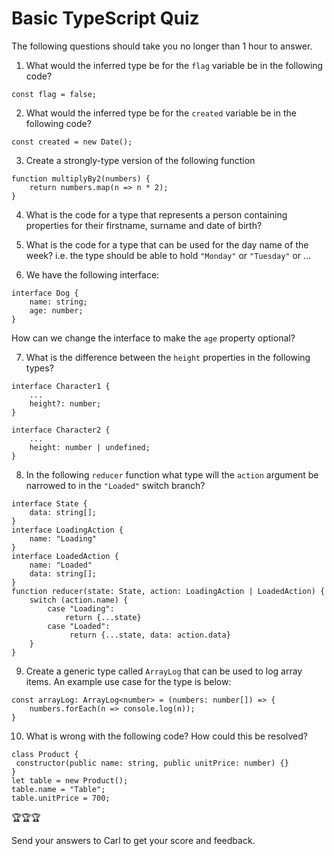 # Basic TypeScript Quiz

The following questions should take you no longer than 1 hour to answer.  

1. What would the inferred type be for the `flag` variable be in the following code?
```
const flag = false;
```

2. What would the inferred type be for the `created` variable be in the following code?
```
const created = new Date();
```

3. Create a strongly-type version of the following function
```
function multiplyBy2(numbers) {
    return numbers.map(n => n * 2);
}
```

4. What is the code for a type that represents a person containing properties for their firstname, surname and date of birth?

5. What is the code for a type that can be used for the day name of the week? i.e. the type should be able to hold `"Monday"` or `"Tuesday"` or ...

6. We have the following interface:
```
interface Dog {
    name: string;
    age: number;
}
```
How can we change the interface to make the `age` property optional?


7. What is the difference between the `height` properties in the following types?
```
interface Character1 {
    ...
    height?: number;
}

interface Character2 {
    ...
    height: number | undefined;
}
```

8. In the following `reducer` function what type will the `action` argument be narrowed to in the `"Loaded"` switch branch?
```
interface State {
    data: string[];
}
interface LoadingAction {
    name: "Loading"
}
interface LoadedAction {
    name: "Loaded"
    data: string[];
}
function reducer(state: State, action: LoadingAction | LoadedAction) {
    switch (action.name) {
        case "Loading":
            return {...state}
        case "Loaded":
             return {...state, data: action.data}
    }
}
```

9. Create a generic type called `ArrayLog` that can be used to log array items. An example use case for the type is below:
```
const arrayLog: ArrayLog<number> = (numbers: number[]) => {
    numbers.forEach(n => console.log(n));
}
```

10. What is wrong with the following code? How could this be resolved?
```
class Product {
 constructor(public name: string, public unitPrice: number) {}
}
let table = new Product();
table.name = "Table";
table.unitPrice = 700;
```

🏆🏆🏆   

Send your answers to Carl to get your score and feedback. 



